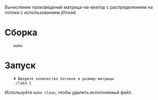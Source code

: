 Вычисление произведений матрица-на-вектор с распределением на потоки с использованием jthread.

# Сборка

```
    make
```

# Запуск

```
    # Введите количество потоков и размер матрицы.
    ./lab3.1
```

Используйте `make clean`, чтобы удалить исполняемый файл.

